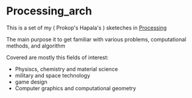 # Processing_arch

This is a set of my ( Prokop's Hapala's ) sketeches in [Processing](https://processing.org/) 

The main purpose it to get familiar with various problems, computational methods, and algorithm

Covered are mostly this fields of interest:
* Physiscs, chemistry and material science
* military and space technology
* game design
* Computer graphics and computational geometry

